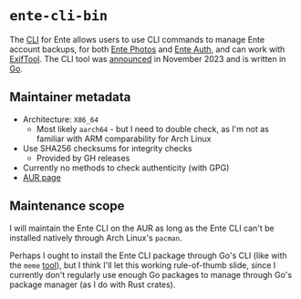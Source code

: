 # `ente-cli-bin`

The [CLI](https://github.com/ente-io/ente/tree/main/cli#readme) for Ente allows
users to use CLI commands to manage Ente account backups, for both
[Ente Photos](https://ente.io) and [Ente Auth](https://ente.io/auth), and can
work with [ExifTool](https://en.wikipedia.org/wiki/ExifTool).  The CLI tool was
[announced](https://ente.io/blog/ente-cli/) in November 2023 and is written in
[Go](https://en.wikipedia.org/wiki/Go_(programming_language)).

## Maintainer metadata
* Architecture: `X86_64`
    * Most likely `aarch64` - but I need to double check, as I'm not as familiar with ARM comparability for Arch Linux
* Use SHA256 checksums for integrity checks
    * Provided by GH releases
* Currently no methods to check authenticity (with GPG)
* [AUR page](https://aur.archlinux.org/packages/ente-cli-bin)

## Maintenance scope

I will maintain the Ente CLI on the AUR as long as the Ente CLI can't be
installed natively through Arch Linux's `pacman`.

Perhaps I ought to install the Ente CLI package through Go's CLI (like with the
`meme` [tool](https://github.com/nomad-software/meme)), but I think I'll let
this working rule-of-thumb slide, since I currently don't regularly use enough
Go packages to manage through Go's package manager (as I do with Rust crates).
